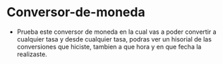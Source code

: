 # Conversor-de-moneda

- Prueba este conversor de moneda en la cual vas a poder convertir a cualquier tasa y desde cualquier tasa,
podras ver un hisorial de las conversiones que hiciste, tambien a que hora y en que fecha la realizaste.

